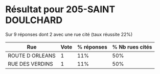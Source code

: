 # Résultat pour 205-SAINT DOULCHARD

Sur 9 réponses dont 2 avec une rue cité (taux réussite 22%)

| Rue | Vote | % réponses | % Nb rues cités|
|-----|------|------------|----------------|
| ROUTE D ORLEANS | 1 | 11% | 50%|
| RUE DES VERDINS | 1 | 11% | 50%|
